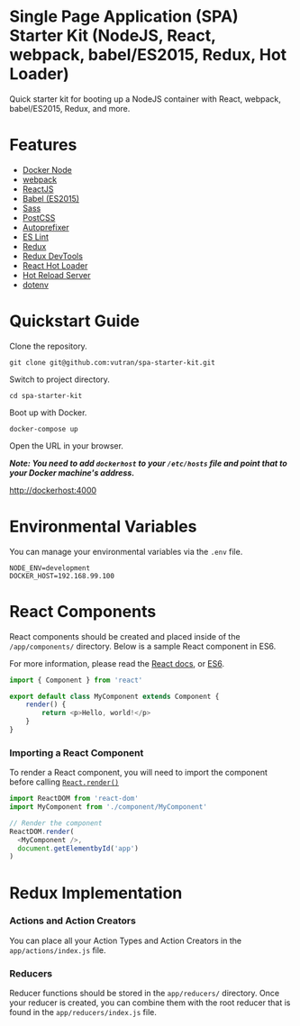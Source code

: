 Single Page Application (SPA) Starter Kit (NodeJS, React, webpack, babel/ES2015, Redux, Hot Loader)
=====

Quick starter kit for booting up a NodeJS container with React, webpack, babel/ES2015, Redux, and more.

# Features

- [Docker Node](https://hub.docker.com/_/node/)
- [webpack](webpack.github.io)
- [ReactJS](http://facebook.github.io/react/)
- [Babel (ES2015)](https://babeljs.io/)
- [Sass](http://sass-lang.com/)
- [PostCSS](https://github.com/postcss/postcss)
 - [Autoprefixer](https://github.com/postcss/autoprefixer)
- [ES Lint](http://eslint.org/)
- [Redux](http://rackt.github.io/redux/)
- [Redux DevTools](https://github.com/gaearon/redux-devtools)
- [React Hot Loader](http://gaearon.github.io/react-hot-loader/)
- [Hot Reload Server](https://github.com/vutran/hot-reload-server)
- [dotenv](https://github.com/motdotla/dotenv)

# Quickstart Guide

Clone the repository.

`git clone git@github.com:vutran/spa-starter-kit.git`

Switch to project directory.

`cd spa-starter-kit`

Boot up with Docker.

`docker-compose up`

Open the URL in your browser.

***Note: You need to add `dockerhost` to your `/etc/hosts` file and point that to your Docker machine's address.***

[http://dockerhost:4000](http://dockerhost:4000)

# Environmental Variables

You can manage your environmental variables via the `.env` file.

````
NODE_ENV=development
DOCKER_HOST=192.168.99.100
````

# React Components

React components should be created and placed inside of the `/app/components/` directory. Below is a sample React component in ES6.

For more information, please read the [React docs](http://facebook.github.io/react/docs/), or [ES6](https://babeljs.io/docs/learn-es2015/).

````javascript
import { Component } from 'react'

export default class MyComponent extends Component {
    render() {
        return <p>Hello, world!</p>
    }
}
````

### Importing a React Component

To render a React component, you will need to import the component before calling [`React.render()`](http://facebook.github.io/react/docs/top-level-api.html#react.render)

````javascript
import ReactDOM from 'react-dom'
import MyComponent from './component/MyComponent'

// Render the component
ReactDOM.render(
  <MyComponent />,
  document.getElementbyId('app')
)
````

# Redux Implementation

### Actions and Action Creators

You can place all your Action Types and Action Creators in the `app/actions/index.js` file.

### Reducers

Reducer functions should be stored in the `app/reducers/` directory. Once your reducer is created, you can combine them with the root reducer that is found in the `app/reducers/index.js` file.
